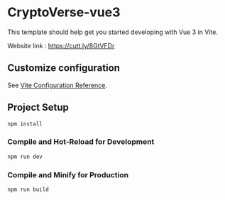# CryptoVerse-vue3

This template should help get you started developing with Vue 3 in Vite.

Website link : https://cutt.ly/8GtVFDr

## Customize configuration

See [Vite Configuration Reference](https://vitejs.dev/config/).

## Project Setup

```sh
npm install
```

### Compile and Hot-Reload for Development

```sh
npm run dev
```

### Compile and Minify for Production

```sh
npm run build
```
